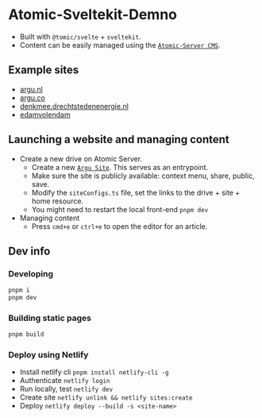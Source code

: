 # Atomic-Sveltekit-Demno

- Built with `@tomic/svelte` + `sveltekit`.
- Content can be easily managed using the [`Atomic-Server CMS`](https://github.com/atomicdata-dev/atomic-server/).

## Example sites

- [argu.nl](https://argu.nl)
- [argu.co](https://argu.co)
- [denkmee.drechtstedenenergie.nl](https://denkmee.drechtstedenenergie.nl)
- [edamvolendam](https://edamvolendam.netlify.app/)

## Launching a website and managing content

- Create a new drive on Atomic Server.
  - Create a new [`Argu Site`](https://atomicdata.dev/Folder/wp8ame4nqf/MYJkFKGEKz). This serves as an entrypoint.
  - Make sure the site is publicly available: context menu, share, public, save.
  - Modify the `siteConfigs.ts` file, set the links to the drive + site + home resource.
  - You might need to restart the local front-end `pnpm dev`
- Managing content
  - Press `cmd+e` or `ctrl+e` to open the editor for an article.

## Dev info

### Developing

```bash
pnpm i
pnpm dev
```

### Building static pages

```bash
pnpm build
```

### Deploy using Netlify

- Install netlify cli `pnpm install netlify-cli -g`
- Authenticate `netlify login`
- Run locally, test `netlify dev`
- Create site `netlify unlink && netlify sites:create`
- Deploy `netlify deploy --build -s <site-name>`
